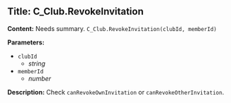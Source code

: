 ## Title: C_Club.RevokeInvitation

**Content:**
Needs summary.
`C_Club.RevokeInvitation(clubId, memberId)`

**Parameters:**
- `clubId`
  - *string*
- `memberId`
  - *number*

**Description:**
Check `canRevokeOwnInvitation` or `canRevokeOtherInvitation`.